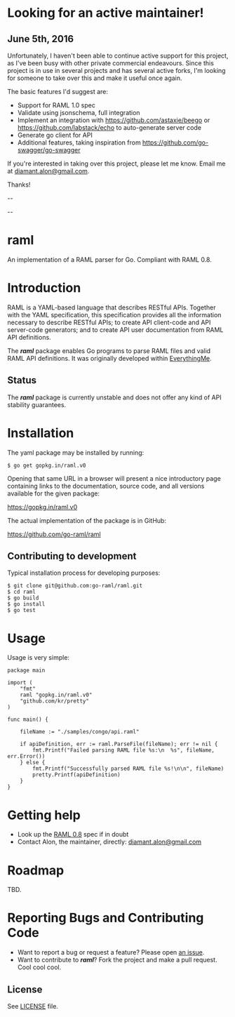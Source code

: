 Looking for an active maintainer!
=================================

June 5th, 2016
--------------

Unfortunately, I haven't been able to continue active support for this project, as I've been busy with other private commercial endeavours. Since this project is in use in several projects and has several active forks, I'm looking for someone to take over this and make it useful once again.

The basic features I'd suggest are:

* Support for RAML 1.0 spec
* Validate using jsonschema, full integration
* Implement an integration with https://github.com/astaxie/beego or https://github.com/labstack/echo to auto-generate server code
* Generate go client for API
* Additional features, taking inspiration from https://github.com/go-swagger/go-swagger

If you're interested in taking over this project, please let me know. Email me at diamant.alon@gmail.com.

Thanks!

--






--







raml
====

An implementation of a RAML parser for Go. Compliant with RAML 0.8.

Introduction
============

RAML is a YAML-based language that describes RESTful APIs. Together with the
YAML specification, this specification provides all the information necessary
to describe RESTful APIs; to create API client-code and API server-code
generators; and to create API user documentation from RAML API definitions.

The **_raml_** package enables Go programs to parse RAML files and valid RAML API
definitions. It was originally developed within [EverythingMe](https://www.everything.me).

Status
------

The **_raml_** package is currently unstable and does not offer any kind of API
stability guarantees.

Installation
============

The yaml package may be installed by running:

    $ go get gopkg.in/raml.v0

Opening that same URL in a browser will present a nice introductory page
containing links to the documentation, source code, and all versions available
for the given package:

https://gopkg.in/raml.v0

The actual implementation of the package is in GitHub:

https://github.com/go-raml/raml

Contributing to development
---------------------------

Typical installation process for developing purposes:

    $ git clone git@github.com:go-raml/raml.git
    $ cd raml
    $ go build
    $ go install
    $ go test

Usage
=====

Usage is very simple:

	package main
	
	import (
		"fmt"
		raml "gopkg.in/raml.v0"
		"github.com/kr/pretty"
	)
	
	func main() {
	
		fileName := "./samples/congo/api.raml"
	
		if apiDefinition, err := raml.ParseFile(fileName); err != nil {
			fmt.Printf("Failed parsing RAML file %s:\n  %s", fileName, err.Error())
		} else {
			fmt.Printf("Successfully parsed RAML file %s!\n\n", fileName)
			pretty.Printf(apiDefinition)
		}
	}

Getting help
============

* Look up the [RAML 0.8](http://raml.org/spec.html) spec if in doubt
* Contact Alon, the maintainer, directly: diamant.alon@gmail.com

Roadmap
=======

TBD.

Reporting Bugs and Contributing Code
====================================

* Want to report a bug or request a feature? Please open [an issue](https://github.com/go-raml/raml/issues/new).
* Want to contribute to **_raml_**? Fork the project and make a pull request. Cool cool cool.

## License

See [LICENSE](https://github.com/go-raml/raml/blob/v0/LICENSE) file.
